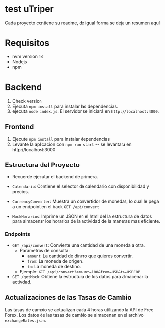 # test uTriper

Cada proyecto contiene su readme, de igual forma se deja un resumen aquí

# Requisitos

- nvm version 18
- Nodejs
- npm

# Backend

1. Check version
2. Ejecuta `npm install` para instalar las dependencias.
3. ejecuta `node index.js`. El servidor se iniciará en `http://localhost:4000`.

## Frontend

1. Ejecute `npm install` para instalar dependencias
2. Levante la aplicacion con `npm run start` -- se levantara en http://localhost:3000

## Estructura del Proyecto

- Recuerde ejecutar el backend de primera.

- `Calendario`: Contiene el selector de calendario con disponibilidad y precios.
- `CurrencyConverter`: Muestra un convertidor de monedas, lo cual le pega a un endpoint en el back `GET /api/convert`
- `MockHorarios`: Imprime un JSON en el html del la estructura de datos para almacenar los horarios de la actividad de la maneras mas eficiente.

### Endpoints

- `GET /api/convert`: Convierte una cantidad de una moneda a otra.
  - Parámetros de consulta:
    - `amount`: La cantidad de dinero que quieres convertir.
    - `from`: La moneda de origen.
    - `to`: La moneda de destino.
  - Ejemplo: `GET /api/convert?amount=100&from=USD&to=USDCOP`
- `GET /getMock`: Obtiene la estructura de los datos para almacenar la activdad.

## Actualizaciones de las Tasas de Cambio

Las tasas de cambio se actualizan cada 4 horas utilizando la API de Free Forex. Los datos de las tasas de cambio se almacenan en el archivo `exchangeRates.json`.
